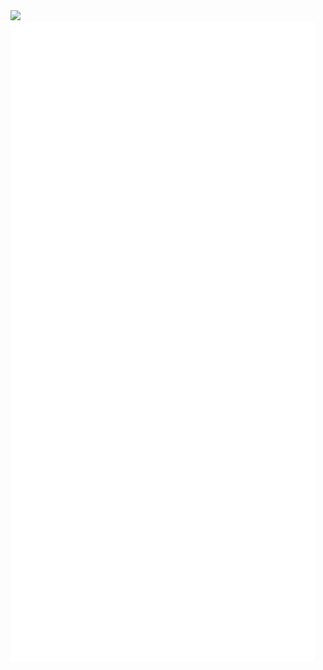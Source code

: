 
<img src="https://res.cloudinary.com/vigneshshettyin/image/upload/v1621615120/inbsagdxgpigqm8axlr9.png" >
<!-- <h3>Im a flutter dev and i like to tinker with Ai and Ml:octocat:</h3> -->
<img src="https://github.com/data-charya/data-charya/blob/master/github-metrics.svg">
